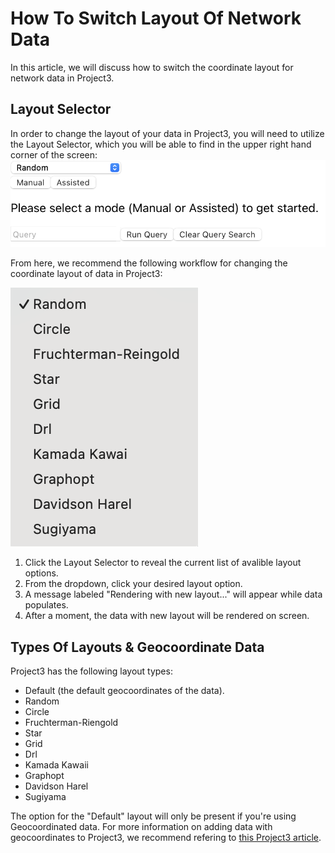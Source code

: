 # How To Switch Layout Of Network Data

In this article, we will discuss how to switch the coordinate layout for network data in Project3.

## Layout Selector

In order to change the layout of your data in Project3, you will need to utilize the Layout Selector, which you will be able to find in the upper right hand corner of the screen:
![The Layout Selector](images/querybar.png)

From here, we recommend the following workflow for changing the coordinate layout of data in Project3:

![The Layout Selector](images/layouts.png)

1. Click the Layout Selector to reveal the current list of avalible layout options.
2. From the dropdown, click your desired layout option.
3. A message labeled "Rendering with new layout..." will appear while data populates.
4. After a moment, the data with new layout will be rendered on screen.

## Types Of Layouts & Geocoordinate Data

Project3 has the following layout types:
- Default (the default geocoordinates of the data).
- Random
- Circle
- Fruchterman-Riengold
- Star
- Grid
- Drl
- Kamada Kawaii
- Graphopt
- Davidson Harel
- Sugiyama

The option for the "Default" layout will only be present if you're using Geocoordinated data. For more information on adding data with geocoordinates to Project3, we recommend refering to [this Project3 article](CoordinatesGeodata.md).
